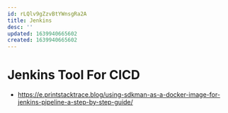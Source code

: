 ```yaml
---
id: rLQlv9gZzvBtYWnsgRa2A
title: Jenkins
desc: ''
updated: 1639940665602
created: 1639940665602
---
```

# Jenkins Tool For CICD

- https://e.printstacktrace.blog/using-sdkman-as-a-docker-image-for-jenkins-pipeline-a-step-by-step-guide/
